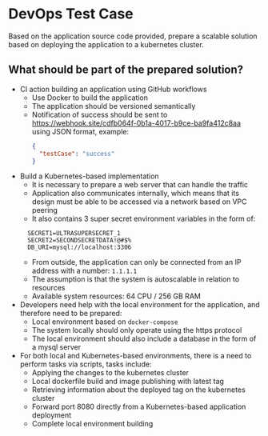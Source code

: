 # DevOps Test Case

Based on the application source code provided, prepare a scalable solution based on deploying the application to a kubernetes cluster.

## What should be part of the prepared solution?
* CI action building an application using GitHub workflows
  * Use Docker to build the application
  * The application should be versioned semantically
  * Notification of success should be sent to https://webhook.site/cdfb064f-0b1a-4017-b9ce-ba9fa412c8aa using JSON format, example:
    ```json
    {
      "testCase": "success"
    }
    ```
* Build a Kubernetes-based implementation
  *  It is necessary to prepare a web server that can handle the traffic
  *  Application also communicates internally, which means that its design must be able to be accessed via a network based on VPC peering
  *  It also contains 3 super secret environment variables in the form of:
    ```
      SECRET1=ULTRASUPERSECRET_1
      SECRET2=SECONDSECRETDATA!@#$%
      DB_URI=mysql://localhost:3306
    ```
  * From outside, the application can only be connected from an IP address with a number: `1.1.1.1`
  * The assumption is that the system is autoscalable in relation to resources
  * Available system resources: 64 CPU / 256 GB RAM
* Developers need help with the local environment for the application, and therefore need to be prepared:
  *  Local environment based on `docker-compose`
  *  The system locally should only operate using the https protocol
  *  The local environment should also include a database in the form of a mysql server
* For both local and Kubernetes-based environments, there is a need to perform tasks via scripts, tasks include:
  * Applying the changes to the kubernetes cluster
  * Local dockerfile build and image publishing with latest tag
  * Retrieving information about the deployed tag on the kubernetes cluster
  * Forward port 8080 directly from a Kubernetes-based application deployment
  * Complete local environment building
